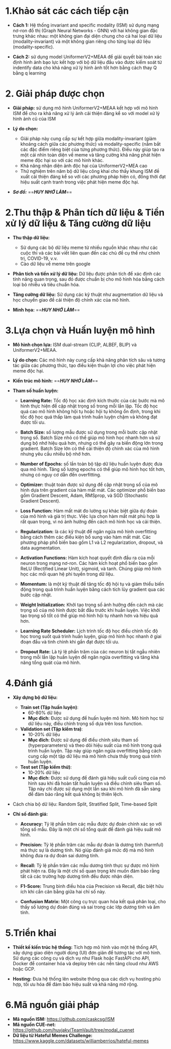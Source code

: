 # 1.Khảo sát các cách tiếp cận

- **Cách 1:** Hệ thống invariant and specific modality (ISM) sử dụng mạng nơ-ron đồ thị (Graph Neural Networks - GNN) với hai không gian đặc trưng khác nhau: một không gian đại diện chung cho cả hai loại dữ liệu (modality-invariant) và một không gian riêng cho từng loại dữ liệu (modality-specific).

- **Cách 2:** sử dụng model UniformerV2+MEAA để giải quyết bài toán xác định hình ảnh bạo lực kết hợp với bộ dữ liệu đầu vào được kiểm soát từ indentify data cho khả năng xử lý hình ảnh tốt hơn bằng cách thay Q bằng q learning 

# 2. Giải pháp được chọn
- **Giải pháp:** sử dụng mô hình UniformerV2+MEAA kết hợp với mô hình ISM để cho ra khả năng xử lý ảnh cải thiện đáng kể so với model xử lý hình ảnh cũ của ISM

- **Lý do chọn:** 
	- Giải pháp này cung cấp sự kết hợp giữa modality-invariant (giảm khoảng cách giữa các phương thức) và modality-specific (nắm bắt các đặc điểm riêng biệt của từng phương thức). Điều này giúp tạo ra một cái nhìn toàn diện về meme và tăng cường khả năng phát hiện meme độc hại so với các mô hình khác. 
	- Khả năng nhận diện ảnh độc hại của UniformerV2+MEA cao
	- Thử nghiệm trên năm bộ dữ liệu công khai cho thấy khung ISM đề xuất cải thiện đáng kể so với các phương pháp hiện có, đồng thời đạt hiệu suất cạnh tranh trong việc phát hiện meme độc hại.

- ***Sơ đồ:*** ==***HUY NHỚ LÀM***==
# 2.Thu thập & Phân tích dữ liệu & Tiền xử lý dữ liệu & Tăng cường dữ liệu
- **Thu thập dữ liệu:** 
	- Sử dụng các bộ dữ liệu meme từ nhiều nguồn khác nhau như các cuộc thi và các bài viết liên quan đến các chủ đề cụ thể như chính trị, COVID-19, v.v. 
	- Cào dữ liệu về meme trên google

- **Phân tích và tiền xử lý dữ liệu:** Dữ liệu được phân tích để xác định các tính năng quan trọng, sau đó được chuẩn bị cho mô hình hóa bằng cách loại bỏ nhiễu và tiêu chuẩn hóa.

- **Tăng cường dữ liệu:** Sử dụng các kỹ thuật như augmentation dữ liệu và học chuyển giao để cải thiện độ chính xác của mô hình.

- **Minh họa:** ==***HUY NHỚ LÀM***==

# 3.Lựa chọn và Huấn luyện mô hình

- **Mô hình chọn lựa:** ISM dual-stream (CLIP, ALBEF, BLIP) và UniformerV2+MEAA.

- **Lý do chọn:** Các mô hình này cung cấp khả năng phân tích sâu và tương tác giữa các phương thức, tạo điều kiện thuận lợi cho việc phát hiện meme độc hại.

- **Kiến trúc mô hình:** ==***HUY NHỚ LÀM***==

- **Tham số huấn luyện:** 
	-  **Learning Rate:** Tốc độ học xác định kích thước của các bước mà mô hình thực hiện để cập nhật trọng số trong mỗi lần lặp. Tốc độ học quá cao mô hình không hội tụ hoặc hội tụ không ổn định, trong khi tốc độ học quá thấp làm quá trình huấn luyện chậm và không đạt được tối ưu.
	
	- **Batch Size:** số lượng mẫu được sử dụng trong mỗi bước cập nhật trọng số. Batch Size nhỏ có thể giúp mô hình học nhanh hơn và sử dụng bộ nhớ hiệu quả hơn, nhưng có thể gây ra biến động lớn trong gradient. Batch Size lớn có thể cải thiện độ chính xác của mô hình nhưng yêu cầu nhiều bộ nhớ hơn.
	
	- **Number of Epochs:** số lần toàn bộ tập dữ liệu huấn luyện được đưa qua mô hình. Tăng số lượng epochs có thể giúp mô hình học tốt hơn, nhưng có nguy cơ dẫn đến  overfitting.

	- **Optimizer:**  thuật toán được sử dụng để cập nhật trọng số của mô hình dựa trên gradient của hàm mất mát. Các optimizer phổ biến bao gồm Gradient Descent, Adam, RMSprop, và SGD (Stochastic Gradient Descent).
	
	- **Loss Function:** Hàm mất mát đo lường sự khác biệt giữa dự đoán của mô hình và giá trị thực. Việc lựa chọn hàm mất mát phù hợp là rất quan trọng, vì nó ảnh hưởng đến cách mô hình học và cải thiện.
	
	- **Regularization:** là các kỹ thuật để ngăn ngừa mô hình overfitting bằng cách thêm các điều kiện bổ sung vào hàm mất mát. Các phương pháp phổ biến bao gồm L1 và L2 regularization, dropout, và data augmentation.
	
	- **Activation Functions:** Hàm kích hoạt quyết định đầu ra của mỗi neuron trong mạng nơ-ron. Các hàm kích hoạt phổ biến bao gồm ReLU (Rectified Linear Unit), sigmoid, và tanh. Chúng giúp mô hình học các mối quan hệ phi tuyến trong dữ liệu.
	
	- **Momentum:** là một kỹ thuật để tăng tốc độ hội tụ và giảm thiểu biến động trong quá trình huấn luyện bằng cách tích lũy gradient qua các bước cập nhật.
	
	- **Weight Initialization:** Khởi tạo trọng số ảnh hưởng đến cách mà các trọng số của mô hình được bắt đầu trước khi huấn luyện. Việc khởi tạo trọng số tốt có thể giúp mô hình hội tụ nhanh hơn và hiệu quả hơn.
	
	- **Learning Rate Scheduler:** Lịch trình tốc độ học điều chỉnh tốc độ học trong suốt quá trình huấn luyện, giúp mô hình học nhanh ở giai đoạn đầu và tinh chỉnh khi gần đạt được tối ưu.
	
	- **Dropout Rate:** Là tỷ lệ phần trăm của các neuron bị tắt ngẫu nhiên trong mỗi lần lặp huấn luyện để ngăn ngừa overfitting và tăng khả năng tổng quát của mô hình.

# 4.Đánh giá

- **Xây dựng bộ dữ liệu:** 
	- **Train set (Tập huấn luyện)**: 
		- 60-80% dữ liệu
		- **Mục đích**: Được sử dụng để huấn luyện mô hình. Mô hình học từ dữ liệu này, điều chỉnh trọng số dựa trên loss function.
	- **Validation set (Tập kiểm tra)**: 
		- 10-20% dữ liệu
	    - **Mục đích**: Được sử dụng để điều chỉnh siêu tham số (hyperparameters) và theo dõi hiệu suất của mô hình trong quá trình huấn luyện. Tập này giúp ngăn ngừa overfitting bằng cách cung cấp một tập dữ liệu mà mô hình chưa thấy trong quá trình huấn luyện.
	- **Test set (Tập kiểm thử)**: 
		- 10-20% dữ liệu
	    - **Mục đích**: Được sử dụng để đánh giá hiệu suất cuối cùng của mô hình sau khi đã hoàn tất huấn luyện và điều chỉnh siêu tham số. Tập này chỉ được sử dụng một lần sau khi mô hình đã sẵn sàng để đảm bảo rằng kết quả không bị thiên lệch.

- Cách chia bộ dữ liệu: Random Split, Stratified Split, Time-based Split

- **Chỉ số đánh giá:** 
	- **Accuracy:** Tỷ lệ phần trăm các mẫu được dự đoán chính xác so với tổng số mẫu. Đây là một chỉ số tổng quát để đánh giá hiệu suất mô hình.
	    
	- **Precision:** Tỷ lệ phần trăm các mẫu dự đoán là dương tính (harmful) mà thực sự là dương tính. Nó giúp đánh giá mức độ mà mô hình không đưa ra dự đoán sai dương tính.
	    
	- **Recall:** Tỷ lệ phần trăm các mẫu dương tính thực sự được mô hình phát hiện ra. Đây là một chỉ số quan trọng khi muốn đảm bảo rằng tất cả các trường hợp dương tính đều được nhận diện.
	    
	- **F1-Score:** Trung bình điều hòa của Precision và Recall, đặc biệt hữu ích khi cần cân bằng giữa hai chỉ số này.
	    
	- **Confusion Matrix:** Một công cụ trực quan hóa kết quả phân loại, cho thấy số lượng dự đoán đúng và sai trong các lớp dương tính và âm tính.

# 5.Triển khai

- **Thiết kế kiến trúc hệ thống:** Tích hợp mô hình vào một hệ thống API, xây dựng giao diện người dùng (UI) đơn giản để tương tác với mô hình. Sử dụng các công cụ và dịch vụ như Flask hoặc FastAPI cho API, Docker để container hóa và deploy trên các nền tảng cloud như AWS hoặc GCP.

- **Hosting:** Đưa hệ thống lên website thông qua các dịch vụ hosting phù hợp, tối ưu hóa để đảm bảo hiệu suất và khả năng mở rộng.

# 6.Mã nguồn giải pháp

- **Mã nguồn ISM:** https://github.com/caskcsg/ISM
- **Mã nguồn CUE-net:** https://github.com/huyjaky/TeamVault/tree/modal_cuenet
- **Dữ liệu từ Hateful Memes Challenge:** https://www.kaggle.com/datasets/williamberrios/hateful-memes

